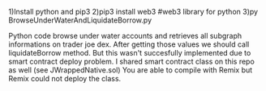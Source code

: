 1)Install python and pip3
2)pip3 install web3   #web3 library for python
3)py BrowseUnderWaterAndLiquidateBorrow.py

Python code browse under water accounts  and retrieves all subgraph informations on trader joe dex.
After getting those values we should call liquidateBorrow method. But this wasn't succesfully implemented due to smart contract deploy problem. 
I shared smart contract class on this repo as well (see JWrappedNative.sol) You are able to compile with Remix but Remix could not deploy the class. 
